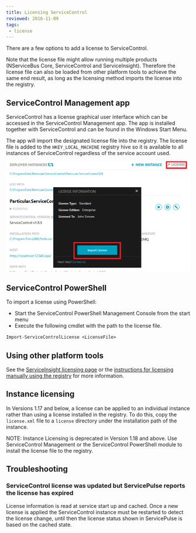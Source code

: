 ```yaml
---
title: Licensing ServiceControl
reviewed: 2016-11-09
tags:
 - license
---
```


There are a few options to add a license to ServiceControl.

Note that the license file might allow running multiple products (NServiceBus Core, ServiceControl and ServiceInsight). Therefore the license file can also be loaded from other platform tools to achieve the same end result, as long as the licensing method imports the license into the registry.


## ServiceControl Management app

ServiceControl has a license graphical user interface which can be accessed in the ServiceControl Management app. The app is installed together with ServiceControl and can be found in the Windows Start Menu.

The app will import the designated license file into the registry. The license file is added to the `HKEY_LOCAL_MACHINE` registry hive so it is available to all instances of ServiceControl regardless of the service account used.

![](managementutil-addlicense.png 'width=500')


## ServiceControl PowerShell

To import a license using PowerShell:

 * Start the ServiceControl PowerShell Management Console from the start menu
 * Execute the following cmdlet with the path to the license file.

```ps
Import-ServiceControlLicense <LicenseFile>
```

## Using other platform tools

See the [ServiceInsight licensing page](/serviceinsight/license.md) or the [instructions for licensing manually using the registry](/nservicebus/licensing.md#license-management-using-the-registry) for more information.


## Instance licensing

In Versions 1.17 and below, a license can be applied to an individual instance rather than using a license installed in the registry. To do this, copy the `license.xml` file to a `license` directory under the installation path of the instance.

NOTE: Instance Licensing is deprecated in Version 1.18 and above. Use ServiceControl Management or the ServiceControl PowerShell module to install the license file to the registry.



## Troubleshooting


### ServiceControl license was updated but ServicePulse reports the license has expired

License information is read at service start up and cached. Once a new license is applied the ServiceControl instance must be restarted to detect the license change, until then the license status shown in ServicePulse is based on the cached state.
